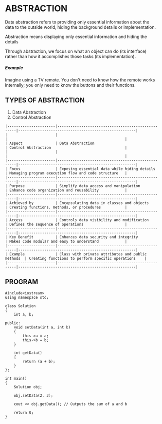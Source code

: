 # ABSTRACTION
Data abstraction refers to providing only essential information about the data to the outside world, hiding the background details or implementation. 

Abstraction means displaying only essential information and hiding the details

Through abstraction, we focus on what an object can do (its interface) rather than how it accomplishes those tasks (its implementation).

##### Example
Imagine using a TV remote. You don't need to know how the remote works internally; you only need to know the buttons and their functions.

## TYPES OF ABSTRACTION
1. Data Abstraction
2. Control Abstraction

```
|----------------------|---------------------------------------------------|------------------------------------------------------|
|                      |                                                   |                                                      |
| Aspect               | Data Abstraction                                  | Control Abstraction                                  |
|                      |                                                   |                                                      |
|----------------------|---------------------------------------------------|------------------------------------------------------|
| Focus                | Exposing essential data while hiding details      | Managing program execution flow and code structure   |
|----------------------|---------------------------------------------------|------------------------------------------------------|
| Purpose              | Simplify data access and manipulation             | Enhance code organization and reusability            |
|----------------------|---------------------------------------------------|------------------------------------------------------|
| Achieved by          | Encapsulating data in classes and objects         | Creating functions, methods, or procedures           |
|----------------------|---------------------------------------------------|------------------------------------------------------|
| Access               | Controls data visibility and modification         | Defines the sequence of operations                   |
|----------------------|---------------------------------------------------|------------------------------------------------------|
| Key Benefit          | Enhances data security and integrity              | Makes code modular and easy to understand            |
|----------------------|---------------------------------------------------|------------------------------------------------------|
| Example              | Class with private attributes and public methods  | Creating functions to perform specific operations    |
|----------------------|---------------------------------------------------|------------------------------------------------------|

```

## PROGRAM

```
#include<iostream>
using namespace std;

class Solution
{
    int a, b;
    
public:
    void setData(int a, int b) 
    {
        this->a = a;
        this->b = b;
    }
    
    int getData() 
    {
        return (a + b);
    }
};

int main()
{
    Solution obj;
    
    obj.setData(2, 3);
    
    cout << obj.getData(); // Outputs the sum of a and b
    
    return 0;
}
```
